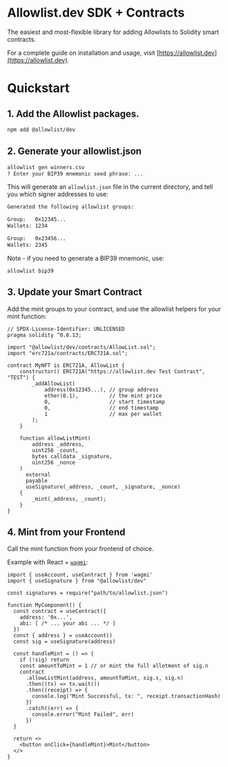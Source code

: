 # Allowlist.dev SDK + Contracts

The easiest and most-flexible library for adding Allowlists to Solidity smart  contracts.

For a complete guide on installation and usage, visit [https://allowlist.dev](https://allowlist.dev).

# Quickstart

## 1. Add the Allowlist packages.

```sh
npm add @allowlist/dev
```

## 2. Generate your allowlist.json

```sh
allowlist gen winners.csv 
? Enter your BIP39 mnemonic seed phrase: ...
```

This will generate an `allowlist.json` file in the current directory, and tell you which signer addresses to use:

```sh
Generated the following allowlist groups:

Group:   0x12345...
Wallets: 1234

Group:   0x23456...
Wallets: 2345
```

Note - if you need to generate a BIP39 mnemonic, use: 
```
allowlist bip39
```

## 3. Update your Smart Contract

Add the mint groups to your contract, and use the allowlist helpers for your mint function:

```solidity
// SPDX-License-Identifier: UNLICENSED
pragma solidity ^0.8.13;

import "@allowlist/dev/contracts/AllowList.sol";
import "erc721a/contracts/ERC721A.sol";

contract MyNFT is ERC721A, AllowList {
    constructor() ERC721A("https://allowlist.dev Test Contract", "TEST") {
        _addAllowList(
            address(0x12345...), // group address
            ether(0.1),          // the mint price
            0,                   // start timestamp
            0,                   // end timestamp
            1                    // max per wallet
        );
    }

    function allowListMint(
        address _address,
        uint256 _count,
        bytes calldata _signature,
        uint256 _nonce
    ) 
      external 
      payable 
      useSignature(_address, _count, _signature, _nonce) 
    {
        _mint(_address, _count);
    }
}
```

## 4. Mint from your Frontend

Call the mint function from your frontend of choice.

Example with React + [`wagmi`](https://wagmi.sh):

```tsx
import { useAccount, useContract } from 'wagmi'
import { useSignature } from "@allowlist/dev"

const signatures = require("path/to/allowlist.json")
 
function MyComponent() {
  const contract = useContract({
    address: '0x...',
    abi: [ /* ... your abi ... */ ] 
  })
  const { address } = useAccount()
  const sig = useSignature(address)
  
  const handleMint = () => {
    if (!sig) return
    const amountToMint = 1 // or mint the full allotment of sig.n
    contract
      .allowListMint(address, amountToMint, sig.s, sig.n)
      .then((tx) => tx.wait())
      .then((receipt) => {
        console.log("Mint Successful, tx: ", receipt.transactionHash)
      })
      .catch((err) => {
        console.error("Mint Failed", err)
      })
  }

  return <>
    <button onClick={handleMint}>Mint</button>
  </>
}
```